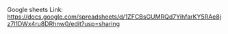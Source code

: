 Google sheets Link: https://docs.google.com/spreadsheets/d/1ZFCBsGUMRQd7YihfarKY5RAe8jz7l1DWx4ru8DRhnw0/edit?usp=sharing
